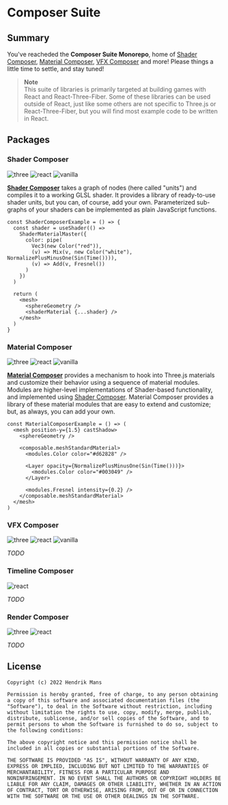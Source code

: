 # Composer Suite

## Summary

You've reacheded the **Composer Suite Monorepo**, home of [Shader Composer], [Material Composer], [VFX Composer] and more! Please things a little time to settle, and stay tuned!

> **Note**  
> This suite of libraries is primarily targeted at building games with React and React-Three-Fiber. Some of these libraries can be used outside of React, just like some others are not specific to Three.js or React-Three-Fiber, but you will find most example code to be written in React.

## Packages

### Shader Composer

![three] ![react] ![vanilla]

**[Shader Composer]** takes a graph of nodes (here called "units") and compiles it to a working GLSL shader. It provides a library of ready-to-use shader units, but you can, of course, add your own. Parameterized sub-graphs of your shaders can be implemented as plain JavaScript functions.

```tsx
const ShaderComposerExample = () => {
  const shader = useShader(() =>
    ShaderMaterialMaster({
      color: pipe(
        Vec3(new Color("red")),
        (v) => Mix(v, new Color("white"), NormalizePlusMinusOne(Sin(Time()))),
        (v) => Add(v, Fresnel())
      )
    })
  )

  return (
    <mesh>
      <sphereGeometry />
      <shaderMaterial {...shader} />
    </mesh>
  )
}
```

### Material Composer

![three] ![react] ![vanilla]

**[Material Composer]** provides a mechanism to hook into Three.js materials and customize their behavior using a sequence of material modules. Modules are higher-level implementations of Shader-based functionality, and implemented using [Shader Composer]. Material Composer provides a library of these material modules that are easy to extend and customize; but, as always, you can add your own.

```tsx
const MaterialComposerExample = () => (
  <mesh position-y={1.5} castShadow>
    <sphereGeometry />

    <composable.meshStandardMaterial>
      <modules.Color color="#d62828" />

      <Layer opacity={NormalizePlusMinusOne(Sin(Time()))}>
        <modules.Color color="#003049" />
      </Layer>

      <modules.Fresnel intensity={0.2} />
    </composable.meshStandardMaterial>
  </mesh>
)
```

### VFX Composer

![three] ![react] ![vanilla]

_TODO_

### Timeline Composer

![react]

_TODO_

### Render Composer

![three] ![react]

_TODO_

## License

```
Copyright (c) 2022 Hendrik Mans

Permission is hereby granted, free of charge, to any person obtaining
a copy of this software and associated documentation files (the
"Software"), to deal in the Software without restriction, including
without limitation the rights to use, copy, modify, merge, publish,
distribute, sublicense, and/or sell copies of the Software, and to
permit persons to whom the Software is furnished to do so, subject to
the following conditions:

The above copyright notice and this permission notice shall be
included in all copies or substantial portions of the Software.

THE SOFTWARE IS PROVIDED "AS IS", WITHOUT WARRANTY OF ANY KIND,
EXPRESS OR IMPLIED, INCLUDING BUT NOT LIMITED TO THE WARRANTIES OF
MERCHANTABILITY, FITNESS FOR A PARTICULAR PURPOSE AND
NONINFRINGEMENT. IN NO EVENT SHALL THE AUTHORS OR COPYRIGHT HOLDERS BE
LIABLE FOR ANY CLAIM, DAMAGES OR OTHER LIABILITY, WHETHER IN AN ACTION
OF CONTRACT, TORT OR OTHERWISE, ARISING FROM, OUT OF OR IN CONNECTION
WITH THE SOFTWARE OR THE USE OR OTHER DEALINGS IN THE SOFTWARE.
```

[shader composer]: https://github.com/hmans/composer-suite/tree/main/packages/shader-composer
[vfx composer]: https://github.com/hmans/composer-suite/tree/main/packages/vfx-composer
[material composer]: https://github.com/hmans/composer-suite/tree/main/packages/material-composer
[react]: https://img.shields.io/badge/-react-blue?style=for-the-badge
[vanilla]: https://img.shields.io/badge/-vanilla-yellow?style=for-the-badge
[three]: https://img.shields.io/badge/-three-brightgreen?style=for-the-badge
